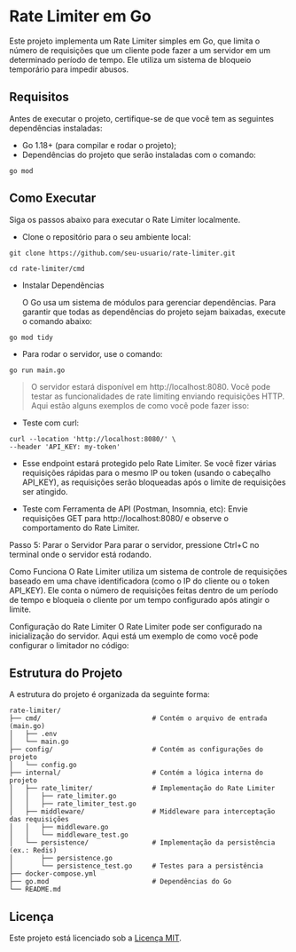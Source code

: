 # Rate Limiter em Go
Este projeto implementa um Rate Limiter simples em Go, que limita o número de requisições que um cliente pode fazer a um servidor em um determinado período de tempo. Ele utiliza um sistema de bloqueio temporário para impedir abusos.

## Requisitos
Antes de executar o projeto, certifique-se de que você tem as seguintes dependências instaladas:

* Go 1.18+ (para compilar e rodar o projeto);
* Dependências do projeto que serão instaladas com o comando:
```shell script
go mod
```

## Como Executar
Siga os passos abaixo para executar o Rate Limiter localmente.

* Clone o repositório para o seu ambiente local:
```shell script
git clone https://github.com/seu-usuario/rate-limiter.git
```
```shell script
cd rate-limiter/cmd
```
* Instalar Dependências

    O Go usa um sistema de módulos para gerenciar dependências. Para garantir que todas as dependências do projeto sejam baixadas, execute o comando abaixo:

```shell script
go mod tidy
```

* Para rodar o servidor, use o comando:
```shell script
go run main.go
```
> O servidor estará disponível em http://localhost:8080. Você pode testar as funcionalidades de rate limiting enviando requisições HTTP. Aqui estão alguns exemplos de como você pode fazer isso:

* Teste com curl:
```shell script
curl --location 'http://localhost:8080/' \
--header 'API_KEY: my-token'
```

* Esse endpoint estará protegido pelo Rate Limiter. Se você fizer várias requisições rápidas para o mesmo IP ou token (usando o cabeçalho API_KEY), as requisições serão bloqueadas após o limite de requisições ser atingido.

* Teste com Ferramenta de API (Postman, Insomnia, etc):
Envie requisições GET para http://localhost:8080/ e observe o comportamento do Rate Limiter.

Passo 5: Parar o Servidor
Para parar o servidor, pressione Ctrl+C no terminal onde o servidor está rodando.

Como Funciona
O Rate Limiter utiliza um sistema de controle de requisições baseado em uma chave identificadora (como o IP do cliente ou o token API_KEY). Ele conta o número de requisições feitas dentro de um período de tempo e bloqueia o cliente por um tempo configurado após atingir o limite.

Configuração do Rate Limiter
O Rate Limiter pode ser configurado na inicialização do servidor. Aqui está um exemplo de como você pode configurar o limitador no código:

## Estrutura do Projeto
A estrutura do projeto é organizada da seguinte forma:

```
rate-limiter/
├── cmd/                            # Contém o arquivo de entrada (main.go)
│   ├── .env
│   └── main.go
├── config/                         # Contém as configurações do projeto
│   └── config.go
├── internal/                       # Contém a lógica interna do projeto
│   ├── rate_limiter/               # Implementação do Rate Limiter
│   │   ├── rate_limiter.go
│   │   ├── rate_limiter_test.go  
│   ├── middleware/                 # Middleware para interceptação das requisições
│   │   ├── middleware.go
│   │   └── middleware_test.go
│   └── persistence/                # Implementação da persistência (ex.: Redis)
│       ├── persistence.go
│       └── persistence_test.go     # Testes para a persistência
├── docker-compose.yml   
├── go.mod                          # Dependências do Go
└── README.md           
```

## Licença
Este projeto está licenciado sob a [Licença MIT](LICENSE).
